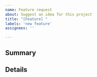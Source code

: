 ```yaml
---
name: Feature request
about: Suggest an idea for this project
title: "[Feature] "
labels: 'new feature'
assignees: ''

---
```


## Summary
<!-- A short summary (1-3 sentences) explaining the feature that you would like introduced -->

## Details
<!-- Info on how this feature could be implemented, suggestions for consideration & any other useful details -->
